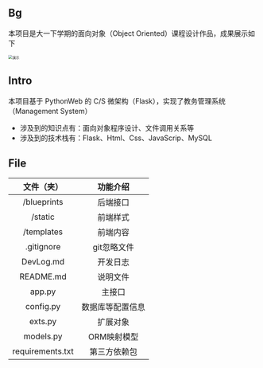 ## Bg

本项目是大一下学期的面向对象（Object Oriented）课程设计作品，成果展示如下

<img src="https://dwj-oss.oss-cn-nanjing.aliyuncs.com/images/202402180130011.gif" alt="演示" style="zoom: 50%;" />

## Intro

本项目基于 PythonWeb 的 C/S 微架构（Flask），实现了教务管理系统（Management System）

- 涉及到的知识点有：面向对象程序设计、文件调用关系等
- 涉及到的技术栈有：Flask、Html、Css、JavaScrip、MySQL

## File

|    文件（夹）    |     功能介绍     |
| :--------------: | :--------------: |
|   /blueprints    |     后端接口     |
|     /static      |     前端样式     |
|    /templates    |     前端内容     |
|    .gitignore    |   git忽略文件    |
|    DevLog.md     |     开发日志     |
|    README.md     |     说明文件     |
|      app.py      |      主接口      |
|    config.py     | 数据库等配置信息 |
|     exts.py      |     扩展对象     |
|    models.py     |   ORM映射模型    |
| requirements.txt |   第三方依赖包   |